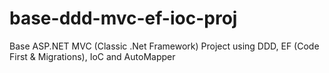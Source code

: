 # base-ddd-mvc-ef-ioc-proj
Base ASP.NET MVC (Classic .Net Framework) Project using DDD, EF (Code First &amp; Migrations), IoC and AutoMapper
